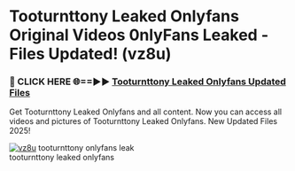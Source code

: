 # Tooturnttony Leaked Onlyfans Original Videos 0nlyFans Leaked - Files Updated! (vz8u)

<h3>🔴 CLICK HERE 🌐==►► <a href="https://tinyurl.com/x26r9saj" rel="nofollow">Tooturnttony Leaked Onlyfans Updated Files</a></h3>

Get Tooturnttony Leaked Onlyfans and all content. Now you can access all videos and pictures of Tooturnttony Leaked Onlyfans. New Updated Files 2025!

[![vz8u](https://i.imgur.com/LkgZPqh.gif)](https://tinyurl.com/x26r9saj)
tooturnttony onlyfans leak<br>
tooturnttony leaked onlyfans